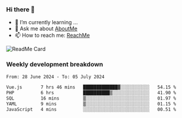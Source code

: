 ### Hi there 👋

- 🌱 I’m currently learning ...
- 💬 Ask me about [AboutMe](https://www.itzcy.com/about)
- 📫 How to reach me: [ReachMe](https://www.itzcy.com/about)

![ReadMe Card](https://github-readme-stats-ten-gilt.vercel.app/api?username=SuperChenYun&show_icons=true&title_color=fff&icon_color=79ff97&text_color=9f9f9f&bg_color=151515&hide_border=true)

### Weekly development breakdown
<!--START_SECTION:waka-->

```txt
From: 28 June 2024 - To: 05 July 2024

Vue.js       7 hrs 46 mins   █████████████▓░░░░░░░░░░░   54.15 %
PHP          6 hrs           ██████████▒░░░░░░░░░░░░░░   41.90 %
SQL          16 mins         ▒░░░░░░░░░░░░░░░░░░░░░░░░   01.97 %
YAML         9 mins          ▒░░░░░░░░░░░░░░░░░░░░░░░░   01.15 %
JavaScript   4 mins          ░░░░░░░░░░░░░░░░░░░░░░░░░   00.51 %
```

<!--END_SECTION:waka-->
